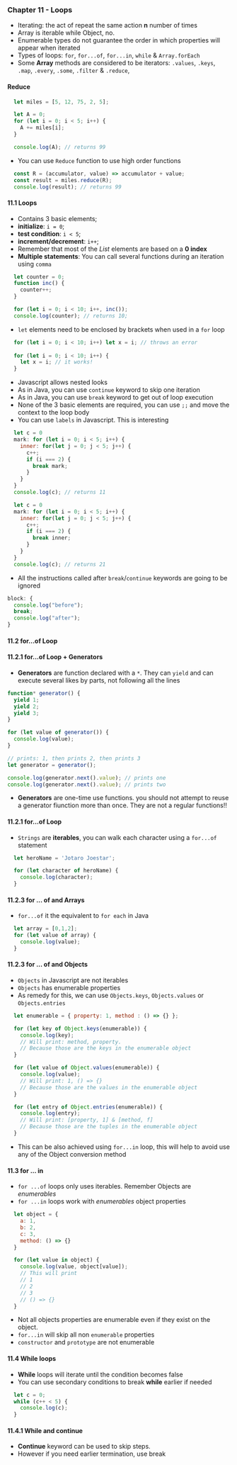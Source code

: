 ### Chapter 11 - Loops
- Iterating: the act of repeat the same action **n** number of times
- Array is iterable while Object, no.
- Enumerable types do not guarantee the order in which properties will appear when iterated
- Types of loops: `for`, `for...of`, `for...in`, `while` & `Array.forEach`
- Some **Array** methods are considered to be iterators: `.values`, `.keys`, `.map`, `.every`, `.some`, `.filter` & `.reduce`,


#### Reduce
```javascript
  let miles = [5, 12, 75, 2, 5];

  let A = 0;
  for (let i = 0; i < 5; i++) {
    A += miles[i];
  }

  console.log(A); // returns 99
```
- You can use `Reduce` function to use high order functions
```javascript
  const R = (accumulator, value) => accumulator + value;
  const result = miles.reduce(R);
  console.log(result); // returns 99
```

#### 11.1 Loops
- Contains 3 basic elements;
- **initialize**: `i = 0`;
- **test condition**: `i < 5`;
- **increment/decrement**: `i++`;
- Remember that most of the _List_ elements are based on a **0 index**
- **Multiple statements**: You can call several functions during an iteration using `comma`
```javascript
  let counter = 0;
  function inc() {
    counter++;
  }

  for (let i = 0; i < 10; i++, inc());
  console.log(counter); // returns 10;
```
- `let` elements need to be enclosed by brackets when used in a `for` loop
```javascript
  for (let i = 0; i < 10; i++) let x = i; // throws an error
  
  for (let i = 0; i < 10; i++) {
    let x = i; // it works!
  } 
```
- Javascript allows nested looks
- As in Java, you can use `continue` keyword to skip one iteration
- As in Java, you can use `break` keyword to get out of loop execution
- None of the 3 basic elements are required, you can use `;;` and move the context to the loop body
- You can use `labels` in Javascript. This is interesting
```javascript
  let c = 0
  mark: for (let i = 0; i < 5; i++) {
    inner: for(let j = 0; j < 5; j++) {
      c++;
      if (i === 2) {
        break mark;
      }
    }
  }
  console.log(c); // returns 11
```
```javascript
  let c = 0
  mark: for (let i = 0; i < 5; i++) {
    inner: for(let j = 0; j < 5; j++) {
      c++;
      if (i === 2) {
        break inner;
      }
    }
  }
  console.log(c); // returns 21
```
- All the instructions called after `break`/`continue` keywords are going to be ignored
```javascript
block: {
  console.log("before");
  break;
  console.log("after");
}
```
#### 11.2 for...of Loop
#### 11.2.1 for...of Loop + Generators
- **Generators** are function declared with a `*`. They can `yield` and can execute several likes by parts, not following all the lines
```javascript
function* generator() {
  yield 1;
  yield 2;
  yield 3;
}

for (let value of generator()) {
  console.log(value);
}

// prints: 1, then prints 2, then prints 3
let generator = generator();

console.log(generator.next().value); // prints one
console.log(generator.next().value); // prints two
```
- **Generators** are one-time use functions. you should not attempt to reuse a generator fiunction more than once. They are not a regular functions!!

#### 11.2.1 for...of Loop
- `Strings` are **iterables**, you can walk each character using a `for...of` statement
```javascript
  let heroName = 'Jotaro Joestar';

  for (let character of heroName) {
    console.log(character);
  }
```

#### 11.2.3 for ... of and Arrays
- `for...of` it the equivalent to `for each` in Java
```javascript
  let array = [0,1,2];
  for (let value of array) {
    console.log(value);
  }
```

#### 11.2.3 for ... of and Objects
- `Objects` in Javascript are not iterables
- `Objects` has enumerable properties
- As remedy for this, we can use `Objects.keys`, `Objects.values` or `Objects.entries`
```javascript
  let enumerable = { property: 1, method : () => {} };

  for (let key of Object.keys(enumerable)) {
    console.log(key);
    // Will print: method, property.
    // Because those are the keys in the enumerable object
  }

  for (let value of Object.values(enumerable)) {
    console.log(value);
    // Will print: 1, () => {}
    // Because those are the values in the enumerable object
  }

  for (let entry of Object.entries(enumerable)) {
    console.log(entry);
    // Will print: [property, 1] & [method, f]
    // Because those are the tuples in the enumerable object
  }
```
- This can be also achieved using `for...in` loop, this will help to avoid use any of the Object conversion method

#### 11.3 for ... in
- `for ...of` loops only uses iterables. Remember Objects are _enumerables_
- `for ...in` loops work with _enumerables_ object properties
```javascript
  let object = {
    a: 1,
    b: 2,
    c: 3,
    method: () => {}
  }

  for (let value in object) {
    console.log(value, object[value]);
    // This will print 
    // 1
    // 2
    // 3
    // () => {}
  }
```
- Not all objects properties are enumerable even if they exist on the object.
- `for...in` will skip all non `enumerable` properties
- `constructor` and `prototype` are not enumerable

#### 11.4 While loops
- **While** loops will iterate until the condition becomes false
- You can use secondary conditions to break **while** earlier if needed
```javascript
  let c = 0;
  while (c++ < 5) {
    console.log(c);
  }
```

#### 11.4.1 While and continue
- **Continue** keyword can be used to skip steps.
- However if you need earlier termination, use break

